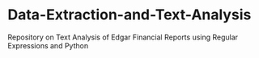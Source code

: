 # Data-Extraction-and-Text-Analysis
Repository on Text Analysis of Edgar Financial Reports using Regular Expressions and Python

